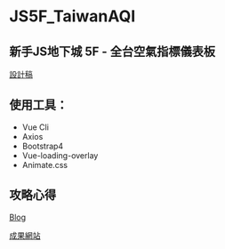﻿# JS5F_TaiwanAQI

## 新手JS地下城 5F - 全台空氣指標儀表板

<a href="https://xd.adobe.com/spec/1e214feb-9f65-4c79-5adb-6919c1c7b8d7-6810/screen/dfcfc300-ec0f-4b70-bb23-7fc6be052a88/013-AQI/">設計稿</a>

## 使用工具：
* Vue Cli
* Axios
* Bootstrap4
* Vue-loading-overlay
* Animate.css

## 攻略心得
<a href="https://weijie0.github.io/2019/05/19/2019/05/%E6%96%B0%E6%89%8BJS%E5%9C%B0%E4%B8%8B%E5%9F%8E%20-%205F%20%E5%85%A8%E5%8F%B0%E7%A9%BA%E6%B0%A3%E6%8C%87%E6%A8%99%E5%84%80%E8%A1%A8%E6%9D%BF/">Blog</a>


<a href="https://weijie0.github.io/JS5F_TaiwanAQI/">成果網站</a>
